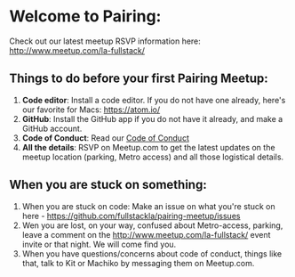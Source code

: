 # Welcome to Pairing:

Check out our latest meetup RSVP information here: http://www.meetup.com/la-fullstack/

## Things to do before your first Pairing Meetup:
1. **Code editor**: Install a code editor. If you do not have one already, here's our favorite for Macs: https://atom.io/
2. **GitHub**: Install the GitHub app if you do not have it already, and make a GitHub account.
3. **Code of Conduct**: Read our [Code of Conduct](https://www.girldevelopit.com/code-of-conduct)
6. **All the details**: RSVP on Meetup.com to get the latest updates on the meetup location (parking, Metro access) and all those logistical details.

## When you are stuck on something:
1. When you are stuck on code: Make an issue on what you're stuck on here - https://github.com/fullstackla/pairing-meetup/issues
2. Wen you are lost, on your way, confused about Metro-access, parking, leave a comment on the http://www.meetup.com/la-fullstack/ event invite or that night. We will come find you.
3. When you have questions/concerns about code of conduct, things like that, talk to Kit or Machiko by messaging them on Meetup.com.
